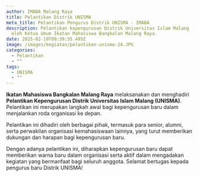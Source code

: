 ```yaml
---
author: IMABA Malang Raya
title: Pelantikan Distrik UNISMA
meta_title: Pelantikan Pengurus Distrik UNISMA - IMABA
description: Pelantikan kepengurusan Distrik Universitas Islam Malang (UNISMA)
  oleh Ketua Umum Ikatan Mahasiswa Bangkalan Malang Raya.
date: 2025-02-19T09:39:55.495Z
image: /images/kegiatan/pelantikan-unisma-24.JPG
categories:
  - Pelantikan
  - ""
tags:
  - UNISMA
  - ""
---
```

**Ikatan Mahasiswa Bangkalan Malang Raya** melaksanakan dan menghadiri **Pelantikan Kepengurusan Distrik Universitas Islam Malang (UNISMA)**. Pelantikan ini merupakan langkah awal bagi kepengurusan baru dalam menjalankan roda organisasi ke depan.

Pelantikan ini dihadiri oleh berbagai pihak, termasuk para senior, alumni, serta perwakilan organisasi kemahasiswaan lainnya, yang turut memberikan dukungan dan harapan bagi kepengurusan baru.

Dengan adanya pelantikan ini, diharapkan kepengurusan baru dapat memberikan warna baru dalam organisasi serta aktif dalam mengadakan kegiatan yang bermanfaat bagi seluruh anggota. Selamat bertugas kepada pengurus baru Distrik UNISMA!